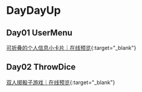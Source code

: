# DayDayUp

## Day01 UserMenu

[可折叠的个人信息小卡片｜在线预览](https://ulyssescode.com/demo/01/){:target="_blank"}

## Day02 ThrowDice

[双人掷骰子游戏｜在线预览](https://ulyssescode.com/demo/02/){:target="_blank"}
